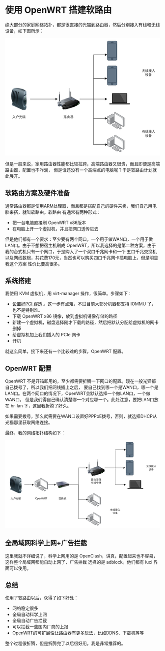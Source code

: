 # 使用 OpenWRT 搭建软路由

绝大部分的家庭网络拓扑，都是很直接的光猫到路由器，然后分别接入有线和无线设备，如下图所示：

![常见家庭网络拓扑](./img/before_openwrt.png)

但是一般来说，家用路由器性能都比较拉跨，高端路由器又很贵，而且即便是高端路由器，配置也不咋滴，
但是谁还没有一个高端点的电脑呢？于是软路由计划就此展开。

## 软路由方案及硬件准备

通常路由器都是使用ARM处理器，而且都是搭配自己的硬件来卖，我们自己用电脑来搭，就叫软路由。软路由
有通常有两种形式：

- 把一台电脑直接刷 OpenWRT x86版本
- 在电脑上开一个虚拟机，并且把网口透传进去

但是他们都有一个要求：至少要有两个网口，一个用于做WAN口，一个用于做LAN口。由于不想把宿主机刷成
OpenWRT，所以我选择的是第二种方案，由于我的台式机只有一个网口，于是购入了一个双口千兆网卡和一个
五口千兆交换机以及网线数根，共花费170元，当然也可以购买四口千兆网卡插电脑上，但是明显我这个方案
性价比要高很多。

## 系统搭建

我使用 KVM 虚拟机，用 virt-manager 操作，很简单。步骤如下：

- [设置好PCI 穿透](https://wiki.archlinux.org/title/PCI_passthrough_via_OVMF) 。这一步有点难，不过目前大部分机器都支持 IOMMU 了，也不是特别难。
- 下载 OpenWRT x86 镜像，放到虚拟机镜像存储的路径
- 新建一个虚拟机，磁盘选择刚才下载的路径，然后把默认分配给虚拟机的网卡删掉
- 给虚拟机加上我们插入的 PCIe 网卡
- 开机

就这么简单，接下来还有一个比较难的步骤，OpenWRT 配置。

## OpenWRT 配置

OpenWRT 不是开箱即用的，至少都需要折腾一下网口的配置。现在一般光猫都自己拨号了，所以我们把网线插上之后，
要自己找到哪一个是WAN口，哪一个是LAN口。在两个网口的情况下，OpenWRT会默认选择一个做LAN口，一个做WAN口，
但是我们得自己确认清楚哪一个对应哪一个。此处注意，要把LAN口放在 br-lan 下，这里我折腾了好久。

如果需要拨号，那么就需要在WAN口设置好PPPoE拨号，否则，就选择DHCP从光猫那里获取网络连接。

最终，我的网络拓扑结构如下：

![软路由网络拓扑结构](./img/openwrt.png)

## 全局域网科学上网+广告拦截

这里我就不详细说了，科学上网用的是 OpenClash，讲真，配置起来也不容易，这样整个局域网都能自动上网了，广告拦截
选择的是 adblock。他们都有 luci 界面可以使用。

## 总结

使用了软路由以后，获得了如下好处：

- 网络稳定很多
- 全局自动科学上网
- 全局自动广告拦截
- 可以拦截一些国内厂商的上报
- OpenWRT的可扩展性让路由器有更多玩法，比如DDNS、下载机等等

整个过程很折腾，但是折腾完了以后很好用，我是非常推荐的。
